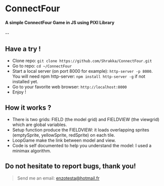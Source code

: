 # ConnectFour

#### A simple ConnectFour Game in JS using PIXI Library
--

## Have a try !

* Clone repo: ``git clone https://github.com/Shrakka/ConnectFour.git``
* Go to repo: ``cd ~/ConnectFour``
* Start a local server (on port 8000 for example): ``http-server -p 8000``. You will need npm http-server: ``npm install http-server -g`` if not installed yet.
* Go to your favorite web browser: ``http://localhost:8000``
* Enjoy !

## How it works ? 

* There is two grids: FIELD (the model grid) and FIELDVIEW (the viewgrid) which are global variables.
* Setup function produce the FIELDVIEW: it loads overlapping sprites (emptySprite, yellowSprite, redSprite) on each tile. 
* LoopGame make the link between model and view. 
* Code is self documented to help you understand the model: I used a minimax algorithm.

## Do not hesitate to report bugs, thank you!

> Send me an email: enzotesta@hotmail.fr
